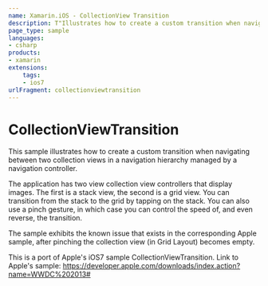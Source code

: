 ```yaml
---
name: Xamarin.iOS - CollectionView Transition
description: T"Illustrates how to create a custom transition when navigating between two collection views in a navigation hierarchy (iOS7)"
page_type: sample
languages:
- csharp
products:
- xamarin
extensions:
    tags:
    - ios7
urlFragment: collectionviewtransition
---
```

# CollectionViewTransition

This sample illustrates how to create a custom transition when navigating between
two collection views in a navigation hierarchy managed by a navigation controller.

The application has two view collection view controllers that display images.
The first is a stack view, the second is a grid view. You can transition from
the stack to the grid by tapping on the stack. You can also use a pinch gesture,
in which case you can control the speed of, and even reverse, the transition.

The sample exhibits the known issue that exists in the corresponding Apple sample,
after pinching the collection view (in Grid Layout) becomes empty.

This is a port of Apple's iOS7 sample CollectionViewTransition.
Link to Apple's sample: https://developer.apple.com/downloads/index.action?name=WWDC%202013#
